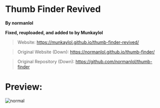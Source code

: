 # Thumb Finder Revived
**By normanlol**

**Fixed, reuploaded, and added to by Munkaylol**

> Website: https://munkaylol.github.io/thumb-finder-revived/

> Original Website (Down): https://normanlol.github.io/thumb-finder/

> Original Repository (Down): https://github.com/normanlol/thumb-finder

# Preview:

![normal](https://i.imgur.com/s7zLSN1.png)
